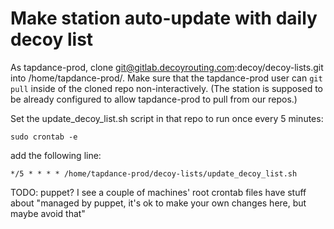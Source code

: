 # Make station auto-update with daily decoy list

As tapdance-prod, clone git@gitlab.decoyrouting.com:decoy/decoy-lists.git into /home/tapdance-prod/. Make sure that the tapdance-prod user can `git pull` inside of the cloned repo non-interactively. (The station is supposed to be already configured to allow tapdance-prod to pull from our repos.)

Set the update_decoy_list.sh script in that repo to run once every 5 minutes:

`sudo crontab -e`

add the following line:

`*/5 * * * * /home/tapdance-prod/decoy-lists/update_decoy_list.sh`

TODO: puppet? I see a couple of machines' root crontab files have stuff about "managed by puppet, it's ok to make your own changes here, but maybe avoid that"
